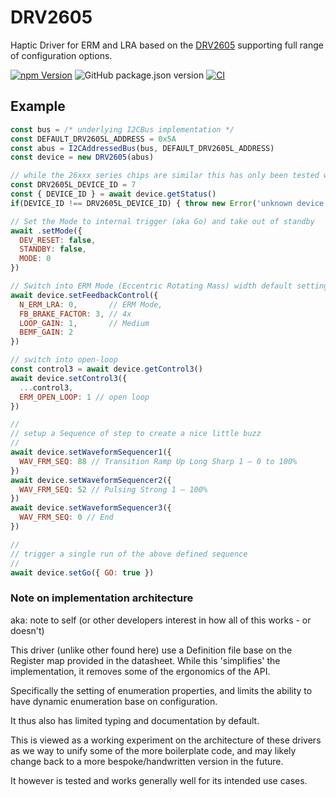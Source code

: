 # DRV2605

Haptic Driver for ERM and LRA based on the [DRV2605](https://www.adafruit.com/product/2305) supporting full range of configuration options.

[![npm Version](http://img.shields.io/npm/v/@johntalton/drv2605.svg)](https://www.npmjs.com/package/@johntalton/drv2605)
![GitHub package.json version](https://img.shields.io/github/package-json/v/johntalton/drv2605)
[![CI](https://github.com/johntalton/drv2605/actions/workflows/CI.yml/badge.svg)](https://github.com/johntalton/drv2605/actions/workflows/CI.yml)

## Example
```javascript
const bus = /* underlying I2CBus implementation */
const DEFAULT_DRV2605L_ADDRESS = 0x5A
const abus = I2CAddressedBus(bus, DEFAULT_DRV2605L_ADDRESS)
const device = new DRV2605(abus)

// while the 26xxx series chips are similar this has only been tested with the 2605L
const DRV2605L_DEVICE_ID = 7
const { DEVICE_ID } = await device.getStatus()
if(DEVICE_ID !== DRV2605L_DEVICE_ID) { throw new Error('unknown device') }

// Set the Mode to internal trigger (aka Go) and take out of standby
await .setMode({
  DEV_RESET: false,
  STANDBY: false,
  MODE: 0
})

// Switch into ERM Mode (Eccentric Rotating Mass) width default settings
await device.setFeedbackControl({
  N_ERM_LRA: 0,       // ERM Mode,
  FB_BRAKE_FACTOR: 3, // 4x
  LOOP_GAIN: 1,       // Medium
  BEMF_GAIN: 2
})

// switch into open-loop
const control3 = await device.getControl3()
await device.setControl3({
  ...control3,
  ERM_OPEN_LOOP: 1 // open loop
})

//
// setup a Sequence of step to create a nice little buzz
//
await device.setWaveformSequencer1({
  WAV_FRM_SEQ: 88 // Transition Ramp Up Long Sharp 1 – 0 to 100%
})
await device.setWaveformSequencer2({
  WAV_FRM_SEQ: 52 // Pulsing Strong 1 – 100%
})
await device.setWaveformSequencer3({
  WAV_FRM_SEQ: 0 // End
})

//
// trigger a single run of the above defined sequence
//
await device.setGo({ GO: true })

```


 ### Note on implementation architecture
aka: note to self (or other developers interest in how all of this works - or doesn't)

 This driver (unlike other found here) use a Definition file base on the Register map provided in the datasheet.  While this 'simplifies' the implementation, it removes some of the ergonomics of the API.

 Specifically the setting of enumeration properties, and limits the ability to have dynamic enumeration base on configuration.

 It thus also has limited typing and documentation by default.

 This is viewed as a working experiment on the architecture of these drivers as we way to unify some of the more boilerplate code, and may likely change back to a more bespoke/handwritten version in the future.

 It however is tested and works generally well for its intended use cases.

